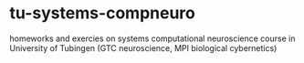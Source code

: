 # tu-systems-compneuro
homeworks and exercies on systems computational neuroscience course in University of Tubingen (GTC neuroscience, MPI biological cybernetics)
